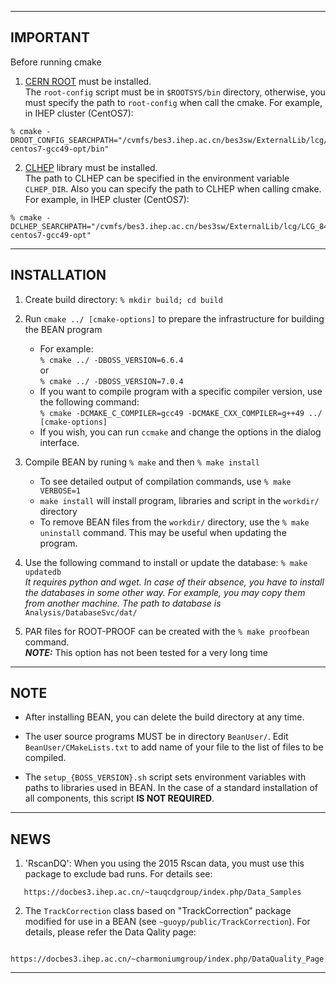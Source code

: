 ---------------------------------------------------------------------------
## IMPORTANT
Before running cmake
1. [CERN ROOT](https://root.cern.ch) must be installed.\
   The `root-config` script must be in `$ROOTSYS/bin` directory, otherwise,
   you must specify the path to `root-config` when call the cmake.
   For example, in IHEP cluster (CentOS7):
```
% cmake -DROOT_CONFIG_SEARCHPATH="/cvmfs/bes3.ihep.ac.cn/bes3sw/ExternalLib/lcg/LCG_84/ROOT/6.20.02/x86_64-centos7-gcc49-opt/bin"
```

2. [CLHEP](https://proj-clhep.web.cern.ch/proj-clhep) library must be
   installed.\
   The path to CLHEP can be specified in the environment variable
   `CLHEP_DIR`. Also you can specify the path to CLHEP when calling cmake.
   For example, in IHEP cluster (CentOS7):
```
% cmake -DCLHEP_SEARCHPATH="/cvmfs/bes3.ihep.ac.cn/bes3sw/ExternalLib/lcg/LCG_84/clhep/2.4.4.0/x86_64-centos7-gcc49-opt"
```

---------------------------------------------------------------------------
## INSTALLATION
1. Create build directory: ```% mkdir build; cd build```

2. Run `cmake ../ [cmake-options]` to prepare the infrastructure
   for building the BEAN program
   * For example:\
     `% cmake ../ -DBOSS_VERSION=6.6.4`\
     or\
     `% cmake ../ -DBOSS_VERSION=7.0.4`
   * If you want to compile program with a specific compiler version,
     use the following command:\
     `% cmake -DCMAKE_C_COMPILER=gcc49 -DCMAKE_CXX_COMPILER=g++49 ../ [cmake-options]`
   * If you wish, you can run ``ccmake`` and change the options in the
     dialog interface.

3. Compile BEAN by runing `% make` and then `% make install`
   * To see detailed output of compilation commands, use
     `% make VERBOSE=1`
   * `make install` will install program, libraries and script in the
     `workdir/` directory
   * To remove BEAN files from the `workdir/` directory,
     use the `% make uninstall` command. This may be useful when
     updating the program.

4. Use the following command to install or update the database:
   `% make updatedb`\
    _It requires python and wget. In case of their absence,
    you have to install the databases in some other way.
    For example, you may copy them from another machine.
    The path to database is_ `Analysis/DatabaseSvc/dat/`

5. PAR files for ROOT-PROOF can be created with the
   `% make proofbean` command.\
   _**NOTE:**_ This option has not been tested for a very long time

---------------------------------------------------------------------------
## NOTE

* After installing BEAN, you can delete the build directory at any time.

* The user source programs MUST be in directory `BeanUser/`.
  Edit `BeanUser/CMakeLists.txt` to add name of your file
  to the list of files to be compiled.

* The `setup_{BOSS_VERSION}.sh` script sets environment variables
   with paths to libraries used in BEAN. In the case of a standard
   installation of all components, this script **IS NOT REQUIRED**.

---------------------------------------------------------------------------
## NEWS

1. 'RscanDQ': When you using the 2015 Rscan data, you must use this
   package to exclude bad runs. For details see:
```
   https://docbes3.ihep.ac.cn/~tauqcdgroup/index.php/Data_Samples
```

2. The `TrackCorrection` class based on "TrackCorrection" package
   modified for use in a BEAN (see `~guoyp/public/TrackCorrection`).
   For details, please refer the Data Qality page:
```
   https://docbes3.ihep.ac.cn/~charmoniumgroup/index.php/DataQuality_Page
```

------------------------------------------------------------------------------
